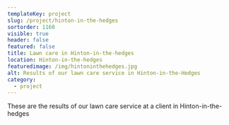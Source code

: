 ```yaml
---
templateKey: project
slug: /project/hinton-in-the-hedges
sortorder: 1160
visible: true
header: false
featured: false
title: Lawn care in Hinton-in-the-hedges
location: Hinton-in-the-hedges
featuredimage: /img/hintoninthehedges.jpg
alt: Results of our lawn care service in Hinton-in-the-Hedges
category:
  - project
---
```

These are the results of our lawn care service at a client in Hinton-in-the-hedges


